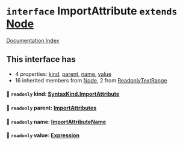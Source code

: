 # `interface` ImportAttribute `extends` [Node](../interface.Node/README.md)

[Documentation Index](../README.md)

## This interface has

- 4 properties:
[kind](#-readonly-kind-syntaxkindimportattribute),
[parent](#-readonly-parent-importattributes),
[name](#-readonly-name-importattributename),
[value](#-readonly-value-expression)
- 16 inherited members from [Node](../interface.Node/README.md), 2 from [ReadonlyTextRange](../interface.ReadonlyTextRange/README.md)


#### 📄 `readonly` kind: [SyntaxKind.ImportAttribute](../enum.SyntaxKind/README.md#importattribute--302)



#### 📄 `readonly` parent: [ImportAttributes](../interface.ImportAttributes/README.md)



#### 📄 `readonly` name: [ImportAttributeName](../type.ImportAttributeName/README.md)



#### 📄 `readonly` value: [Expression](../interface.Expression/README.md)



